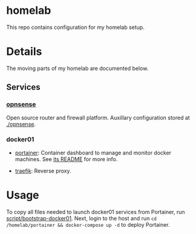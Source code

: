 # homelab

This repo contains configuration for my homelab setup.
 
# Details

The moving parts of my homelab are documented below.

## Services
### [opnsense](https://opnsense.org)

Open source router and firewall platform. Auxillary configuration stored at [./opnsense](opnsense).

### docker01

* [portainer](portainer): Container dashboard to manage and monitor docker machines. See [its README](portainer/README.md) for more info.

* [traefik](https://traefik.io): Reverse proxy.

# Usage

To copy all files needed to launch docker01 services from Portainer, run [script/bootstrap-docker01](script/bootstrap-docker01).
Next, login to the host and run `cd /homelab/portainer && docker-compose up -d` to deploy Portainer.